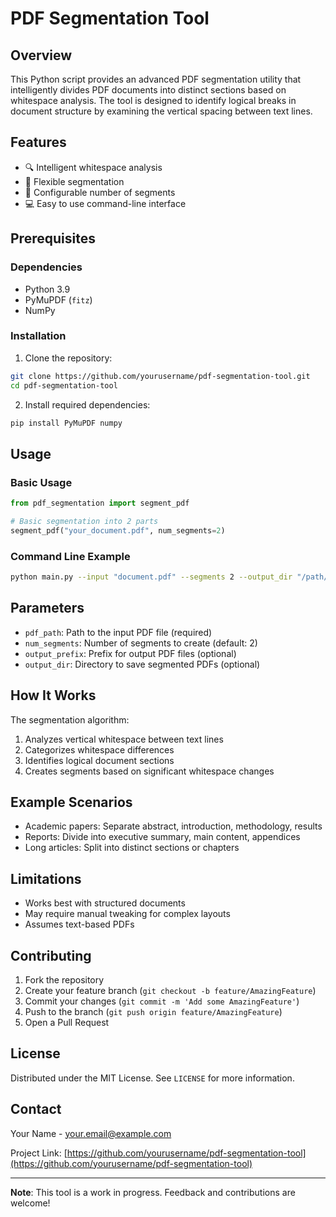 # PDF Segmentation Tool

## Overview

This Python script provides an advanced PDF segmentation utility that intelligently divides PDF documents into distinct sections based on whitespace analysis. The tool is designed to identify logical breaks in document structure by examining the vertical spacing between text lines.

## Features

- 🔍 Intelligent whitespace analysis
- 📄 Flexible segmentation
- 🎯 Configurable number of segments
- 💻 Easy to use command-line interface

## Prerequisites

### Dependencies

- Python 3.9
- PyMuPDF (`fitz`)
- NumPy

### Installation

1. Clone the repository:
```bash
git clone https://github.com/yourusername/pdf-segmentation-tool.git
cd pdf-segmentation-tool
```

2. Install required dependencies:
```bash
pip install PyMuPDF numpy
```

## Usage

### Basic Usage

```python
from pdf_segmentation import segment_pdf

# Basic segmentation into 2 parts
segment_pdf("your_document.pdf", num_segments=2)
```

### Command Line Example

```bash
python main.py --input "document.pdf" --segments 2 --output_dir "/path/to/output"
```

## Parameters

- `pdf_path`: Path to the input PDF file (required)
- `num_segments`: Number of segments to create (default: 2)
- `output_prefix`: Prefix for output PDF files (optional)
- `output_dir`: Directory to save segmented PDFs (optional)

## How It Works

The segmentation algorithm:
1. Analyzes vertical whitespace between text lines
2. Categorizes whitespace differences
3. Identifies logical document sections
4. Creates segments based on significant whitespace changes

## Example Scenarios

- Academic papers: Separate abstract, introduction, methodology, results
- Reports: Divide into executive summary, main content, appendices
- Long articles: Split into distinct sections or chapters

## Limitations

- Works best with structured documents
- May require manual tweaking for complex layouts
- Assumes text-based PDFs

## Contributing

1. Fork the repository
2. Create your feature branch (`git checkout -b feature/AmazingFeature`)
3. Commit your changes (`git commit -m 'Add some AmazingFeature'`)
4. Push to the branch (`git push origin feature/AmazingFeature`)
5. Open a Pull Request

## License

Distributed under the MIT License. See `LICENSE` for more information.

## Contact

Your Name - your.email@example.com

Project Link: [https://github.com/yourusername/pdf-segmentation-tool](https://github.com/yourusername/pdf-segmentation-tool)

---

**Note**: This tool is a work in progress. Feedback and contributions are welcome!